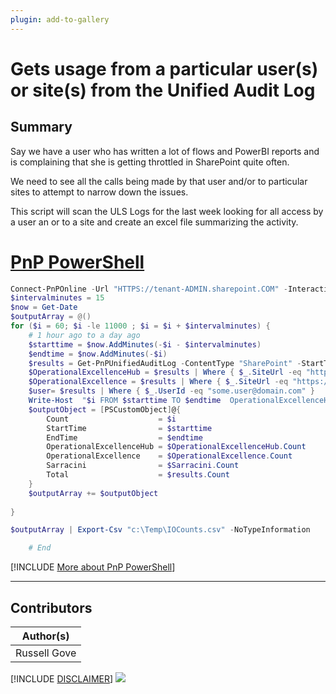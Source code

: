 ```yaml
---
plugin: add-to-gallery
---
```


# Gets usage from a particular user(s) or site(s) from the Unified Audit Log

## Summary

Say we have a user who has written a lot of flows and PowerBI reports and is complaining that she is getting throttled in SharePoint quite often.

We need to see all the calls being made by that user and/or to particular sites to attempt to narrow down the issues.

This script will scan the ULS Logs for the last week looking for all access by a user an or to a site and create an excel file summarizing the activity.

# [PnP PowerShell](#tab/pnpps)

```powershell
Connect-PnPOnline -Url "HTTPS://tenant-ADMIN.sharepoint.COM" -Interactive
$intervalminutes = 15 
$now = Get-Date
$outputArray = @()
for ($i = 60; $i -le 11000 ; $i = $i + $intervalminutes) {
    # 1 hour ago to a day ago
    $starttime = $now.AddMinutes(-$i - $intervalminutes)
    $endtime = $now.AddMinutes(-$i)
    $results = Get-PnPUnifiedAuditLog -ContentType "SharePoint" -StartTime $starttime -EndTime $endtime
    $OperationalExcellenceHub = $results | Where { $_.SiteUrl -eq "https://tenant.sharepoint.com/sites/OperationalExcellenceHub/" }
    $OperationalExcellence = $results | Where { $_.SiteUrl -eq "https://tenant.sharepoint.com/sites/OperationalExcellence/" }
    $user= $results | Where { $_.UserId -eq "some.user@domain.com" }
    Write-Host  "$i FROM $starttime TO $endtime  OperationalExcellenceHub:$($OperationalExcellenceHub.Count) OperationalExcellence:$($OperationalExcellence.Count) RobS:$($Sarracini.Count) TOTAL:$($results.Count)"
    $outputObject = [PSCustomObject]@{
        Count                    = $i
        StartTime                = $starttime
        EndTime                  = $endtime
        OperationalExcellenceHub = $OperationalExcellenceHub.Count
        OperationalExcellence    = $OperationalExcellence.Count
        Sarracini                = $Sarracini.Count
        Total                    = $results.Count
    }
    $outputArray += $outputObject
    
}

$outputArray | Export-Csv "c:\Temp\IOCounts.csv" -NoTypeInformation

    # End

```
[!INCLUDE [More about PnP PowerShell](../../docfx/includes/MORE-PNPPS.md)]
***

## Contributors

| Author(s) |
|-----------|
| Russell Gove |

[!INCLUDE [DISCLAIMER](../../docfx/includes/DISCLAIMER.md)]
<img src="https://m365-visitor-stats.azurewebsites.net/script-samples/scripts/spo-get-usage-from-audit-logs" aria-hidden="true" />

